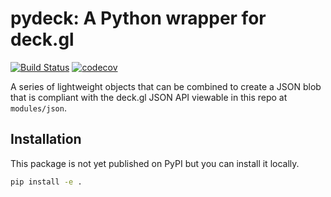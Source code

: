 # pydeck: A Python wrapper for deck.gl

[![Build Status](https://travis-ci.org/uber/pydeck.svg?branch=master)](https://travis-ci.org/uber/pydeck)
[![codecov](https://codecov.io/gh/uber/pydeck/branch/master/graph/badge.svg)](https://codecov.io/gh/uber/deck.gl)

A series of lightweight objects that can be combined to create a JSON blob that
is compliant with the deck.gl JSON API viewable in this repo at `modules/json`.

## Installation

This package is not yet published on PyPI but you can install it locally.

```bash
pip install -e .
```
